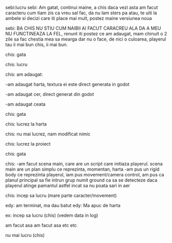 
sebi:lucru
sebi: Am gatat, continui maine, a chis daca vezi asta am facut caracteru cum tiam zis ca vreu sal fac, da nu lam sters pa atau, te uiti la ambele si decizi care iti place mai mult, postez maine versiunea noua

sebi: BA CHIS NU STIU CUM NAIBII AI FACUT CARACREU ALA DA A MEU NU FUNCTINEAZA LA FEL, renunt iti postez ce am adaugat, mam chinuit o 2 zile sa fac chestia mea sa mearga dar nu o face, de nici o culoarea, playerul tau ii mai bun chis, ii mai bun.


chis: gata


chis: lucru

chis: am adaugat:

-am adaugat harta, textura ei este direct generata in godot

-am adaugat cer, direct generat din godot

-am adaugat ceata

chis: gata

chis: lucrez la harta

chis: nu mai lucrez, nam modificat nimic

chis: lucrez la proiect

chis: gata

chis:
-am facut scena main, care are un script care initiaza playerul. scena main are un plan simplu ce reprezinta, momentan, harta
-am pus un rigid body ce reprezinta playerul, iam pus movement/camera control, am pus ca planul principal sa fie intrun grup numit ground ca sa se detecteze daca playerul atinge pamantul astfel incat sa nu poata sari in aer

chis: incep sa lucru (mare parte caracter/movement)



edy: am terminat, ma dau batut
edy: Ma apuc de harta

ex:
incep sa lucru (chis) (vedem data in log)

am facut asa 
am facut asa 
etc
etc

nu mai lucru (chis)

